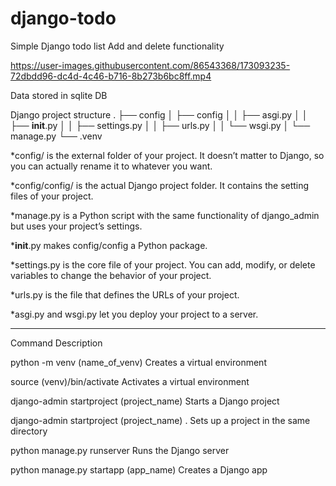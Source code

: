 # django-todo
Simple Django todo list 
Add and delete functionality 

https://user-images.githubusercontent.com/86543368/173093235-72dbdd96-dc4d-4c46-b716-8b273b6bc8ff.mp4

Data stored in sqlite DB 

Django project structure
.
├── config
│   ├── config
│   │   ├── asgi.py
│   │   ├── __init__.py
│   │   ├── settings.py
│   │   ├── urls.py
│   │   └── wsgi.py
│   └── manage.py
└── .venv



*config/ is the external folder of your project. It doesn’t matter to Django, so you can actually rename it to whatever you want.

*config/config/ is the actual Django project folder. It contains the setting files of your project.

*manage.py is a Python script with the same functionality of django_admin but uses your project’s settings.

*__init__.py makes config/config a Python package.

*settings.py is the core file of your project. You can add, modify, or delete variables to change the behavior of your project.

*urls.py is the file that defines the URLs of your project.

*asgi.py and wsgi.py let you deploy your project to a server.

****
Command	Description

python -m venv (name_of_venv)	Creates a virtual environment

source (venv)/bin/activate	Activates a virtual environment

django-admin startproject (project_name)	Starts a Django project

django-admin startproject (project_name) .	Sets up a project in the same directory

python manage.py runserver	Runs the Django server

python manage.py startapp (app_name)	Creates a Django app

 



